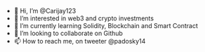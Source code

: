 - 👋 Hi, I’m @Carijay123
- 👀 I’m interested in web3 and crypto investments
- 🌱 I’m currently learning Solidity, Blockchain and Smart Contract
- 💞️ I’m looking to collaborate on Github
- 📫 How to reach me, on tweeter @padosky14

<!---
Carijay123/Carijay123 is a ✨ special ✨ repository because its `README.md` (this file) appears on your GitHub profile.
You can click the Preview link to take a look at your changes.
--->

